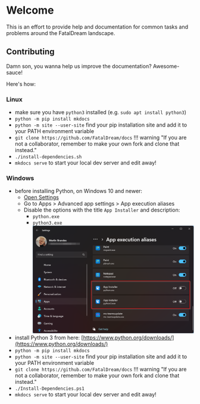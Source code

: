 # Welcome

This is an effort to provide help and documentation for common tasks and problems around the FatalDream landscape.

<!-- For question or suggestions, please contact me on [Discord (click to open profile)](https://discord.com/users/174617873182883841) or DM me `@FatalMerlin`. -->

## Contributing

Damn son, you wanna help us improve the documentation? Awesome-sauce!  
  
Here's how:

### Linux
- make sure you have `python3` installed (e.g. `sudo apt install python3`)
- `python -m pip install mkdocs`
- `python -m site --user-site` find your pip installation site and add it to your PATH environment variable
- `git clone https://github.com/FatalDream/docs`
!!! warning "If you are not a collaborator, remember to make your own fork and clone that instead."
- `./install-dependencies.sh`
- `mkdocs serve` to start your local dev server and edit away!

### Windows
- before installing Python, on Windows 10 and newer:
  - [Open Settings](ms-settings:)
  - Go to Apps > Advanced app settings > App execution aliases
  - Disable the options with the title `App Installer` and description:
    - `python.exe`
    - `python3.exe`
    ![GDLauncher Settings](assets/Python-Disable-App-Execution-Alias.png)
- install Python 3 from here: [https://www.python.org/downloads/](https://www.python.org/downloads/)
- `python -m pip install mkdocs`
- `python -m site --user-site` find your pip installation site and add it to your PATH environment variable
- `git clone https://github.com/FatalDream/docs`
!!! warning "If you are not a collaborator, remember to make your own fork and clone that instead."
- `./Install-Dependencies.ps1`
- `mkdocs serve` to start your local dev server and edit away!
